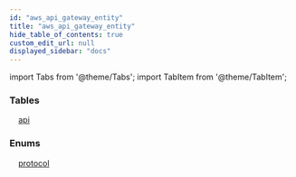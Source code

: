```yaml
---
id: "aws_api_gateway_entity"
title: "aws_api_gateway_entity"
hide_table_of_contents: true
custom_edit_url: null
displayed_sidebar: "docs"
---
```


import Tabs from '@theme/Tabs';
import TabItem from '@theme/TabItem';

<Tabs>
  <TabItem value="Components" label="Components" default>

### Tables

    [api](../../aws/tables/aws_api_gateway_entity_api.Api)

### Enums
    [protocol](../../aws/enums/aws_api_gateway_entity_api.Protocol)

</TabItem>
  <TabItem value="Code examples" label="Code examples">

</TabItem>
</Tabs>
